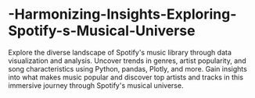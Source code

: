 # -Harmonizing-Insights-Exploring-Spotify-s-Musical-Universe
Explore the diverse landscape of Spotify's music library through data visualization and analysis. Uncover trends in genres, artist popularity, and song characteristics using Python, pandas, Plotly, and more. Gain insights into what makes music popular and discover top artists and tracks in this immersive journey through Spotify's musical universe.
